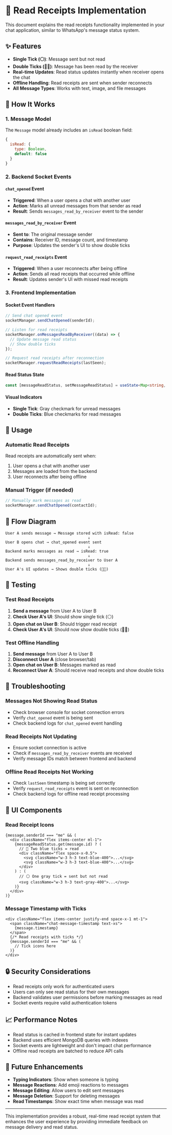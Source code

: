 # 📖 Read Receipts Implementation

This document explains the read receipts functionality implemented in your chat application, similar to WhatsApp's message status system.

## ✨ Features

- **Single Tick (⚪)**: Message sent but not read
- **Double Ticks (🔵🔵)**: Message has been read by the receiver
- **Real-time Updates**: Read status updates instantly when receiver opens the chat
- **Offline Handling**: Read receipts are sent when sender reconnects
- **All Message Types**: Works with text, image, and file messages

## 🔧 How It Works

### 1. Message Model
The `Message` model already includes an `isRead` boolean field:
```javascript
{
  isRead: {
    type: Boolean,
    default: false
  }
}
```

### 2. Backend Socket Events

#### `chat_opened` Event
- **Triggered**: When a user opens a chat with another user
- **Action**: Marks all unread messages from that sender as read
- **Result**: Sends `messages_read_by_receiver` event to the sender

#### `messages_read_by_receiver` Event
- **Sent to**: The original message sender
- **Contains**: Receiver ID, message count, and timestamp
- **Purpose**: Updates the sender's UI to show double ticks

#### `request_read_receipts` Event
- **Triggered**: When a user reconnects after being offline
- **Action**: Sends all read receipts that occurred while offline
- **Result**: Updates sender's UI with missed read receipts

### 3. Frontend Implementation

#### Socket Event Handlers
```typescript
// Send chat opened event
socketManager.sendChatOpened(senderId);

// Listen for read receipts
socketManager.onMessagesReadByReceiver((data) => {
  // Update message read status
  // Show double ticks
});

// Request read receipts after reconnection
socketManager.requestReadReceipts(lastSeen);
```

#### Read Status State
```typescript
const [messageReadStatus, setMessageReadStatus] = useState<Map<string, boolean>>(new Map());
```

#### Visual Indicators
- **Single Tick**: Gray checkmark for unread messages
- **Double Ticks**: Blue checkmarks for read messages

## 🚀 Usage

### Automatic Read Receipts
Read receipts are automatically sent when:
1. User opens a chat with another user
2. Messages are loaded from the backend
3. User reconnects after being offline

### Manual Trigger (if needed)
```typescript
// Manually mark messages as read
socketManager.sendChatOpened(contactId);
```

## 🔄 Flow Diagram

```
User A sends message → Message stored with isRead: false
                                    ↓
User B opens chat → chat_opened event sent
                                    ↓
Backend marks messages as read → isRead: true
                                    ↓
Backend sends messages_read_by_receiver to User A
                                    ↓
User A's UI updates → Shows double ticks (🔵🔵)
```

## 🧪 Testing

### Test Read Receipts
1. **Send a message** from User A to User B
2. **Check User A's UI**: Should show single tick (⚪)
3. **Open chat on User B**: Should trigger read receipt
4. **Check User A's UI**: Should now show double ticks (🔵🔵)

### Test Offline Handling
1. **Send message** from User A to User B
2. **Disconnect User A** (close browser/tab)
3. **Open chat on User B**: Messages marked as read
4. **Reconnect User A**: Should receive read receipts and show double ticks

## 🐛 Troubleshooting

### Messages Not Showing Read Status
- Check browser console for socket connection errors
- Verify `chat_opened` event is being sent
- Check backend logs for `chat_opened` event handling

### Read Receipts Not Updating
- Ensure socket connection is active
- Check if `messages_read_by_receiver` events are received
- Verify message IDs match between frontend and backend

### Offline Read Receipts Not Working
- Check `lastSeen` timestamp is being set correctly
- Verify `request_read_receipts` event is sent on reconnection
- Check backend logs for offline read receipt processing

## 📱 UI Components

### Read Receipt Icons
```tsx
{message.senderId === "me" && (
  <div className="flex items-center ml-1">
    {messageReadStatus.get(message.id) ? (
      // 🔵 Two blue ticks = read
      <div className="flex space-x-0.5">
        <svg className="w-3 h-3 text-blue-400">...</svg>
        <svg className="w-3 h-3 text-blue-400">...</svg>
      </div>
    ) : (
      // ⚪ One gray tick = sent but not read
      <svg className="w-3 h-3 text-gray-400">...</svg>
    )}
  </div>
)}
```

### Message Timestamp with Ticks
```tsx
<div className="flex items-center justify-end space-x-1 mt-1">
  <span className="chat-message-timestamp text-xs">
    {message.timestamp}
  </span>
  {/* Read receipts with ticks */}
  {message.senderId === "me" && (
    // Tick icons here
  )}
</div>
```

## 🔒 Security Considerations

- Read receipts only work for authenticated users
- Users can only see read status for their own messages
- Backend validates user permissions before marking messages as read
- Socket events require valid authentication tokens

## 📈 Performance Notes

- Read status is cached in frontend state for instant updates
- Backend uses efficient MongoDB queries with indexes
- Socket events are lightweight and don't impact chat performance
- Offline read receipts are batched to reduce API calls

## 🎯 Future Enhancements

- **Typing Indicators**: Show when someone is typing
- **Message Reactions**: Add emoji reactions to messages
- **Message Editing**: Allow users to edit sent messages
- **Message Deletion**: Support for deleting messages
- **Read Timestamps**: Show exact time when message was read

---

This implementation provides a robust, real-time read receipt system that enhances the user experience by providing immediate feedback on message delivery and read status.
